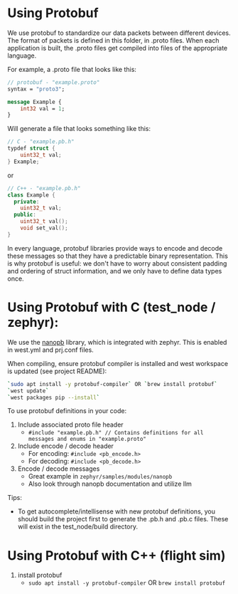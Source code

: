 # Using Protobuf

We use protobuf to standardize our data packets between different devices. The format of packets is defined in this folder, in .proto files. When each application is built, the .proto files get compiled into files of the appropriate language. 

For example, a .proto file that looks like this:

```protobuf
// protobuf - "example.proto"
syntax = "proto3";

message Example {
    int32 val = 1;
}
```

Will generate a file that looks something like this:

```C
// C - "example.pb.h"
typdef struct {
    uint32_t val;
} Example;
```
or
```Cpp
// C++ - "example.pb.h"
class Example {
  private:
    uint32_t val;
  public:
    uint32_t val();
    void set_val();
}
```

In every language, protobuf libraries provide ways to encode and decode these messages so that they have a predictable binary representation. This is why protobuf is useful: we don't have to worry about consistent padding and ordering of struct information, and we only have to define data types once.

# Using Protobuf with C (test_node / zephyr):

We use the [nanopb](https://jpa.kapsi.fi/nanopb/) library, which is integrated with zephyr. This is enabled in west.yml and prj.conf files.


When compiling, ensure protobuf compiler is installed and west workspace is updated (see project README):
```bash
`sudo apt install -y protobuf-compiler` OR `brew install protobuf`
`west update`
`west packages pip --install`
```


To use protobuf definitions in your code:
1. Include associated proto file header
    * `#include "example.pb.h" // Contains definitions for all messages and enums in "example.proto"`
2. Include encode / decode header
    * For encoding: `#include <pb_encode.h>`
    * For decoding: `#include <pb_decode.h>`
3. Encode / decode messages 
    * Great example in `zephyr/samples/modules/nanopb`
    * Also look through nanopb documentation and utilize llm

Tips:
* To get autocomplete/intellisense with new protobuf definitions, you should build the project first to generate the .pb.h and .pb.c files. These will exist in the test_node/build directory.

# Using Protobuf with C++ (flight sim)
1. install protobuf 
    * `sudo apt install -y protobuf-compiler` OR `brew install protobuf`

